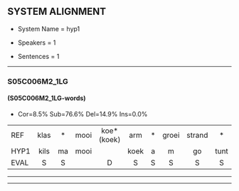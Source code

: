
## SYSTEM ALIGNMENT

- System Name = hyp1

- Speakers = 1

- Sentences = 1

---

### S05C006M2_1LG

#### (S05C006M2_1LG-words)

- Cor=8.5%	Sub=76.6%	Del=14.9%	Ins=0.0%

|  |  |  |  |  |  |  |  |  |  |  |  |  |  |  |  |  |  |  |  |  |  |  |  |  |  |  |  |  |  |  |  |  |  |  |  |  |  |  |  |  |  |  |  |  |  |  |  |
|:--- |:---:|:---:|:---:|:---:|:---:|:---:|:---:|:---:|:---:|:---:|:---:|:---:|:---:|:---:|:---:|:---:|:---:|:---:|:---:|:---:|:---:|:---:|:---:|:---:|:---:|:---:|:---:|:---:|:---:|:---:|:---:|:---:|:---:|:---:|:---:|:---:|:---:|:---:|:---:|:---:|:---:|:---:|:---:|:---:|:---:|:---:|:---:|
| REF | klas | * | mooi | koe*(koek) | arm | * | groei | strand | * | bed | eerst | voor | draai | sjaal | herfst | duur | straat | * | leeuw | clown | hoek | krant | hout | vriend | gauw*(goud) | * | * | groen | feest | reis | jas | huis | paard | vijf | muts*(mus) | nieuw | nieuw | kind | bang | oog | zacht | schoen | plas | neus | * | knoop | plank*(plak) |
| HYP1 | kils | ma | mooi |  | koek | a | m | go | tunt | et | ist | voor |  |  |  |  | tra | ge | est | mee | u | hook | kuhat | houd | t | ad | gha | groen | feest |  |  | fes | ias | us | part | t | bus | t | kit | an | og | acht | shoeen | las | nor | nop | ja |
| EVAL | S | S |  | D | S | S | S | S | S | S | S |  | D | D | D | D | S | S | S | S | S | S | S | S | S | S | S |  |  | D | D | S | S | S | S | S | S | S | S | S | S | S | S | S | S | S | S |
---

---
